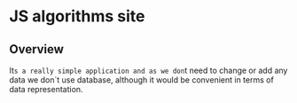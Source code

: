 # JS algorithms site

## Overview

It`s a really simple application and as we don`t need to change or add any data we don`t use database, although it would be convenient in terms of data representation.